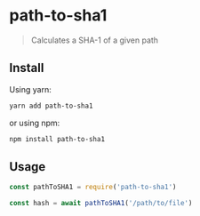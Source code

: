# path-to-sha1

> Calculates a SHA-1 of a given path

## Install

Using yarn:
```sh
yarn add path-to-sha1
```

or using npm:
```sh
npm install path-to-sha1
```

## Usage
```javascript
const pathToSHA1 = require('path-to-sha1')

const hash = await pathToSHA1('/path/to/file')
```
